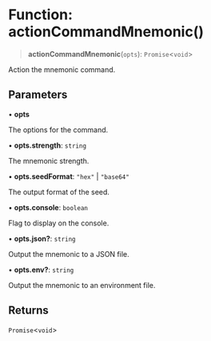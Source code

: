 # Function: actionCommandMnemonic()

> **actionCommandMnemonic**(`opts`): `Promise`\<`void`\>

Action the mnemonic command.

## Parameters

• **opts**

The options for the command.

• **opts.strength**: `string`

The mnemonic strength.

• **opts.seedFormat**: `"hex"` \| `"base64"`

The output format of the seed.

• **opts.console**: `boolean`

Flag to display on the console.

• **opts.json?**: `string`

Output the mnemonic to a JSON file.

• **opts.env?**: `string`

Output the mnemonic to an environment file.

## Returns

`Promise`\<`void`\>
